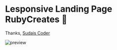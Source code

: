 # Lesponsive Landing Page RubyCreates 💎

Thanks,
[Sudais Coder](https://www.youtube.com/c/SudaisCoder)

![preview](https://user-images.githubusercontent.com/76812554/111771429-e23d1e80-88d5-11eb-957d-2d25ce12ac41.jpg)
